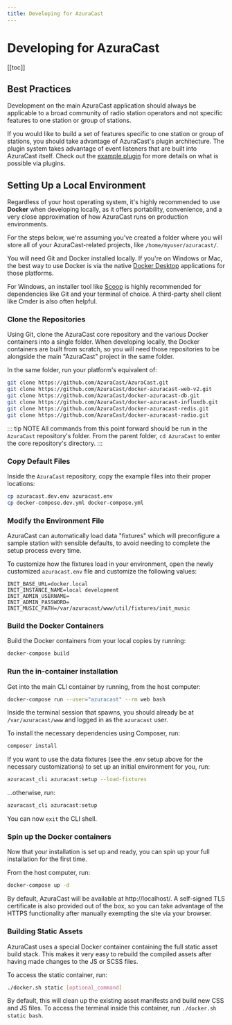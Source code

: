 ```yaml
---
title: Developing for AzuraCast
---
```


# Developing for AzuraCast

[[toc]]

## Best Practices

Development on the main AzuraCast application should always be applicable to a broad community of radio station operators and not specific features to one station or group of stations.

If you would like to build a set of features specific to one station or group of stations, you should take advantage of AzuraCast's plugin architecture. The plugin system takes advantage of event listeners that are built into AzuraCast itself. Check out the [example plugin](https://github.com/AzuraCast/example-plugin) for more details on what is possible via plugins.

## Setting Up a Local Environment

Regardless of your host operating system, it's highly recommended to use **Docker** when developing locally, as it offers portability, convenience, and a very close approximation of how AzuraCast runs on production environments.

For the steps below, we're assuming you've created a folder where you will store all of your AzuraCast-related projects, like `/home/myuser/azuracast/`.

You will need Git and Docker installed locally. If you're on Windows or Mac, the best way to use Docker is via the native [Docker Desktop](https://www.docker.com/products/docker-desktop) applications for those platforms.

For Windows, an installer tool like [Scoop](https://scoop.sh/) is highly recommended for dependencies like Git and your terminal of choice. A third-party shell client like Cmder is also often helpful.

### Clone the Repositories

Using Git, clone the AzuraCast core repository and the various Docker containers into a single folder. When developing locally, the Docker containers are built from scratch, so you will need those repositories to be alongside the main "AzuraCast" project in the same folder.

In the same folder, run your platform's equivalent of:

```bash
git clone https://github.com/AzuraCast/AzuraCast.git
git clone https://github.com/AzuraCast/docker-azuracast-web-v2.git
git clone https://github.com/AzuraCast/docker-azuracast-db.git
git clone https://github.com/AzuraCast/docker-azuracast-influxdb.git
git clone https://github.com/AzuraCast/docker-azuracast-redis.git
git clone https://github.com/AzuraCast/docker-azuracast-radio.git
```

::: tip NOTE
All commands from this point forward should be run in the `AzuraCast` repository's folder. From the parent folder, `cd AzuraCast` to enter the core repository's directory.
:::

### Copy Default Files

Inside the `AzuraCast` repository, copy the example files into their proper locations:

```bash
cp azuracast.dev.env azuracast.env
cp docker-compose.dev.yml docker-compose.yml
```

### Modify the Environment File

AzuraCast can automatically load data "fixtures" which will preconfigure a sample station with sensible defaults, to avoid needing to complete the setup process every time.

To customize how the fixtures load in your environment, open the newly customized `azuracast.env` file and customize the following values:

```
INIT_BASE_URL=docker.local
INIT_INSTANCE_NAME=local development
INIT_ADMIN_USERNAME=
INIT_ADMIN_PASSWORD=
INIT_MUSIC_PATH=/var/azuracast/www/util/fixtures/init_music
```

### Build the Docker Containers

Build the Docker containers from your local copies by running:

```bash
docker-compose build
```

### Run the in-container installation

Get into the main CLI container by running, from the host computer:

```bash
docker-compose run --user="azuracast" --rm web bash
```

Inside the terminal session that spawns, you should already be at `/var/azuracast/www` and logged in as the `azuracast` user.

To install the necessary dependencies using Composer, run:

```bash
composer install
```

If you want to use the data fixtures (see the .env setup above for the necessary customizations) to set up an initial environment for you, run:

```bash
azuracast_cli azuracast:setup --load-fixtures
```

...otherwise, run:

```bash
azuracast_cli azuracast:setup
```

You can now `exit` the CLI shell.

### Spin up the Docker containers

Now that your installation is set up and ready, you can spin up your full installation for the first time.

From the host computer, run:

```bash
docker-compose up -d
```

By default, AzuraCast will be available at http://localhost/. A self-signed TLS certificate is also provided out of the box, so you can take advantage of the HTTPS functionality after manually exempting the site via your browser.

### Building Static Assets

AzuraCast uses a special Docker container containing the full static asset build stack. This makes it very easy to rebuild the compiled assets after having made changes to the JS or SCSS files.

To access the static container, run:

```bash
./docker.sh static [optional_command]
```

By default, this will clean up the existing asset manifests and build new CSS and JS files. To access the terminal inside this container, run `./docker.sh static bash`.